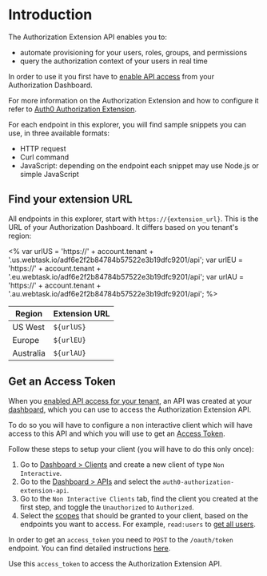 # Introduction

The Authorization Extension API enables you to:

- automate provisioning for your users, roles, groups, and permissions
- query the authorization context of your users in real time

In order to use it you first have to [enable API access](/extensions/authorization-extension/v2#enable-api-access) from your Authorization Dashboard.

For more information on the Authorization Extension and how to configure it refer to [Auth0 Authorization Extension](/extensions/authorization-extension).

For each endpoint in this explorer, you will find sample snippets you can use, in three available formats:

- HTTP request
- Curl command
- JavaScript: depending on the endpoint each snippet may use Node.js or simple JavaScript

## Find your extension URL

All endpoints in this explorer, start with `https://{extension_url}`. This is the URL of your Authorization Dashboard. It differs based on you tenant's region:

<%
  var urlUS = 'https://' + account.tenant + '.us.webtask.io/adf6e2f2b84784b57522e3b19dfc9201/api';
  var urlEU = 'https://' + account.tenant + '.eu.webtask.io/adf6e2f2b84784b57522e3b19dfc9201/api';
  var urlAU = 'https://' + account.tenant + '.au.webtask.io/adf6e2f2b84784b57522e3b19dfc9201/api';
%>

| Region | Extension URL |
|--------|---------------|
| US West | `${urlUS}` |
| Europe | `${urlEU}` |
| Australia | `${urlAU}` |

## Get an Access Token

When you [enabled API access for your tenant](/extensions/authorization-extension/v2#enable-api-access), an API was created at your [dashboard](${manage_url}), which you can use to access the Authorization Extension API.

To do so you will have to configure a non interactive client which will have access to this API and which you will use to get an [Access Token](/tokens/access-token).

Follow these steps to setup your client (you will have to do this only once):

1. Go to [Dashboard > Clients](${manage_url}/#/clients) and create a new client of type `Non Interactive`.
2. Go to the [Dashboard > APIs](${manage_url}/#/apis) and select the `auth0-authorization-extension-api`.
3. Go to the `Non Interactive Clients` tab, find the client you created at the first step, and toggle the `Unauthorized` to `Authorized`.
4. Select the [scopes](/scopes#api-scopes) that should be granted to your client, based on the endpoints you want to access. For example, `read:users` to [get all users](#get-all-users).

In order to get an `access_token` you need to `POST` to the `/oauth/token` endpoint. You can find detailed instructions [here](/api-auth/tutorials/client-credentials#ask-for-a-token).

Use this `access_token` to access the Authorization Extension API.
